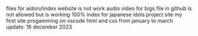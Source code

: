files for aidoru!index website
is not work audio video for bigs file in github is not allowed but is working 100%
index for japanese idols project site my first site progamming on vscode html and css from january to march
update: 16 december 2023
